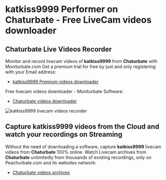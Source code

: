 # katkiss9999 Performer on Chaturbate - Free LiveCam videos downloader

## Chaturbate Live Videos Recorder

Monitor and record livecam videos of **katkiss9999** from **Chaturbate** with Moniturbate.com
Get a premium trial for free by just and only registering with your Email address:
* [katkiss9999 Premium videos downloader](https://moniturbate.com/request-demo-licence-key.html)

Free livecam videos downloader - Moniturbate Software:
* [Chaturbate videos downloader](https://moniturbate.com/moniturbate-download-software.html)

![katkiss9999 livecam videos recorder](https://peachurnet.com/templates/moniturbate-software.png)


## Capture katkiss9999 videos from the Cloud and watch your recordings on Streaming

Without the need of downloading a software, capture **katkiss9999** livecam videos from **Chaturbate** 100% online.
Watch Livecam archives from **Chaturbate** unlimitedly from thousands of existing recordings, only on Peachurbate.com and its websites network:
* [Chaturbate videos archives](https://peachurnet.com/)